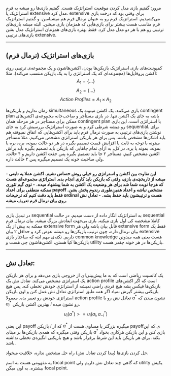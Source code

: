 مرور:
گفتیم بازی مدل کردن موقعیت استراتژیک هست. گفتیم بازی‌ها رو میشه به فرم استراتژیک یا extensive مدل کرد. extensive برای وقتی بود که درخت بازی می‌کشیدیم. استراتژیک فرم رو به عنوان نرمال فرم هم میشناسن. و گفتیم استراتژیک فرم مناسب هست بیشتر برای بازی‌هایی که همزمان بازی میشن. البته میشه بازی‌های ترتیبی رو هم با هر دو مدل مدل کرد. فقط بهتره بازی‌های همزمان استراتژیک مدل بشن بازی‌های ترتیبی extensive. 

---

## بازی‌های استراتژیک (نرمال فرم)
کمپوننت‌های بازی استراتژیک بازیکن‌ها بودن، اکشن‌هاشون و یک مجموعه‌ی ترتیبی روی اکشن پروفایل‌ها (مجموعه‌ای که یک استراتژی را به یک بازیکن منتسب می‌کند). مثلا:
$$A_1 = \{...\}$$
$$A_2 = \{...\}$$
$$Action\ Profiles = A_1 \times A_2$$

زمان نداریم و بازیکن‌ها simultaneous بازی می‌کنند. 
یک اکشن میتونه یک contingent plan باشه به جای یک اکشن تنها. در بازی مستأجر و صاحب‌خانه مجموعه‌ی اکشن‌های ممکن برای مستأجر در هر مرحله همان contingent plan یا استراتژی است. این بازی رو میشه شرطی کرد و به صورت استراتژیک بررسیش کرد به جای sequential. برای نوشتن بازی‌های ترتیبی به صورت نرمال فرم باید برای اکشن‌هایی که اتفاق نمیوفته هم باید اشکن‌ها مشخص باشه. پس برای هر بازیکن استراتژی مشخص می‌کنیم. مثلا مستأجر میتونه با توجه به ثابت یا افزایش قیمت تصمیم بگیره در هر دو حالت بمونه، بره، بره یا بمونه، بمونه یا بره.
در کل، به ازای تمام جاهایی که بازیکن باید تصمیم بگیره باید براش اکشن مشخص کنیم. مستأجر ۲ جا باید تصمیم بگیره پس جفت اکشن داریم و ۴ حالت. ولی صاحبت خونه یک تصمیم میگیره پس ۲ حالت داره.

---

**- این تفاوت بین اکشن و استراتژی رو خیلی روش حساس نشیم. اکشن عملا یه تابعی میشه از تاریخچه‌ی بازی، وقتی که بازیکن باید کاری انجام بده. استراتژی مجموعه‌ای هست که هرجا نوبت شما شد برای هر وضعیت یک اکشن به شما پیشنهاد میده.**
**- توی گیم تئوری ممکنه منطقی برای اعداد payoff مشخص نباشه و اعداد همین‌طوری رندوم پخش بشن. فقط باید دقت کنیم که ترجیحات ordinal هست و ترتیبشون باید حفظ بشه.**
**- تعادل نش روی بیان نرمال فرم تعریف میشه.**

---

در تبدیل بازی sequential به استراتژیک انگار داده از دست میدیم. در حالت sequential کاملا مشخصه کی اول بازی میکنه. بازی بی‌جهت ابعادش بزرگ میشه. بیان نرمال فرم ممکنه به بیش از یک extensive form قابل بیان باشه ولی هر extensive form فقط یک بیان نرمال داره، چون ترتیب بازیکن‌ها رو میشه عوض کرد و حداقل ۲ بیان extensive  داریم.
نکته‌ی مهم اینه که ساختار بازی common knowledge هست یعنی همه میدونن بازیکن‌ها کیا هستن، اکشن‌هاشون چی هست و utility بازیکن‌ها در هر خونه چقدر هست.

---

## تعادل نش:
یک کانسپت ریاضی است که به ما پیش‌بینی‌ای از خروجی بازی می‌دهد و برای هر بازیکن یک استراتژی مشخص می‌کند.
تعادل نش یک action profile است که اگر اکشن‌های بازیکن‌ها فیکس بشه هیچ فردی راضی نمیشه از استراتژی خودش تخطی کنه. پس هیچ بازیکنی بیشتر گیرش نمیاد اگر همه طبق استراتژی تعادل نش عمل کنن و اون بازیکن استراتژی خودش رو تغییر بده. معمولا action profile تعادل نش رو با $a^*$ نشون میدن که $a_i^*$ بهترین اکشن بازیکن $i$ رو نشون میده.
$$u_i(a^*) >= u_i(a_i, a_{-i}^*)$$

این یعنی payoff بازیکن $i$ که از $a^*$ میگیره بزرگتر یا مساوی هست از payoffی که این بازیکن وقتی میگیره که همه‌ی بازیکن‌ها بر مبنای $a^*$ بازی کنن و این بازیکن هرکاری بخواد بکنه. برای هر بازیکن باید این شرط برقرار باشد و هیچ بازیکنی انگیزه‌ی تخطی نداشته باشد.

حل کردن بازی‌ها (پیدا کردن تعادل نش) راه حل مشخص نداره، خلاقیت میخواد.

یه مفهومی هست به اسم focal point که گاهی چند تعادل نش داریم ولی utility یکیش بیشتره. به اون میگن focal point.
